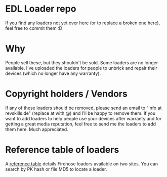 # EDL Loader repo

If you find any loaders not yet over here (or to replace a broken one here), feel free to commit them :D

# Why

People sell these, but they shouldn't be sold. Some loaders are no longer available. I've uploaded the loaders
for people to unbrick and repair their devices (which no longer have any warranty).

# Copyright holders / Vendors

If any of these loaders should be removed, please send an email to "info at revskills.de" (replace at with @) and I'll be happy to remove
them. If you want to add loaders to help people use your devices after warranty and for getting a great media reputation, feel free to send me the loaders to add them here. Much appreciated.

# Reference table of loaders

A [reference table](http://www.temblast.com/ref/loaders.htm) details Firehose loaders available on two sites.
You can search by PK hash or file MD5 to locate a loader.
